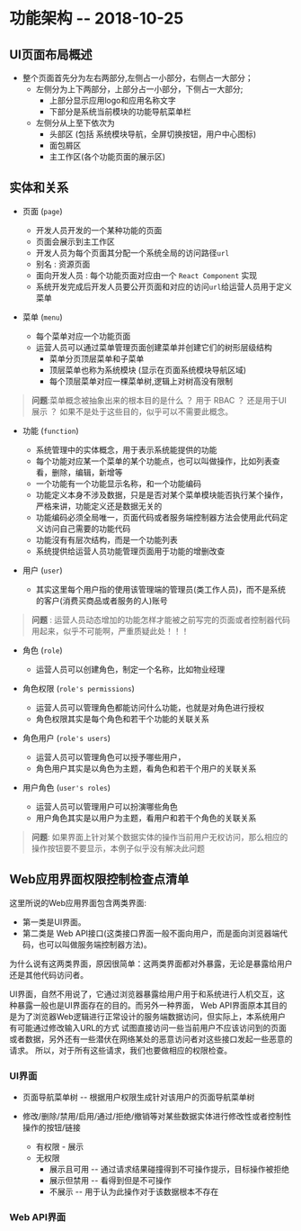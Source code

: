 # 功能架构 -- 2018-10-25

## UI页面布局概述

* 整个页面首先分为左右两部分,左侧占一小部分，右侧占一大部分；
    * 左侧分为上下两部分，上部分占一小部分，下侧占一大部分;
        * 上部分显示应用logo和应用名称文字
        * 下部分是系统当前模块的功能导航菜单栏
    * 左侧分从上至下依次为
        * 头部区 (包括 系统模块导航，全屏切换按钮，用户中心图标)
        * 面包屑区
        * 主工作区(各个功能页面的展示区)

## 实体和关系

* 页面 (`page`)
    * 开发人员开发的一个某种功能的页面
    * 页面会展示到主工作区
    * 开发人员为每个页面其分配一个系统全局的访问路径`url`
    * 别名 : 资源页面
    * 面向开发人员 : 每个功能页面对应由一个 `React Component` 实现
    * 系统开发完成后开发人员要公开页面和对应的访问`url`给运营人员用于定义菜单

* 菜单 (`menu`)
    * 每个菜单对应一个功能页面
    * 运营人员可以通过菜单管理页面创建菜单并创建它们的树形层级结构
        * 菜单分页顶层菜单和子菜单
        * 顶层菜单也称为系统模块 (显示在页面系统模块导航区域)
        * 每个顶层菜单对应一棵菜单树,逻辑上对树高没有限制

> **问题**:菜单概念被抽象出来的根本目的是什么 ？ 用于 RBAC ？ 还是用于UI展示 ？ 如果不是处于这些目的，似乎可以不需要此概念。

* 功能 (`function`)
    * 系统管理中的实体概念，用于表示系统能提供的功能
    * 每个功能对应某一个菜单的某个功能点，也可以叫做操作，比如列表查看，删除，编辑，新增等
    * 一个功能有一个功能显示名称，和一个功能编码
    * 功能定义本身不涉及数据，只是是否对某个菜单模块能否执行某个操作，严格来讲，功能定义还是数据无关的
    * 功能编码必须全局唯一，页面代码或者服务端控制器方法会使用此代码定义访问自己需要的功能代码
    * 功能沒有有层次结构，而是一个功能列表
    * 系统提供给运营人员功能管理页面用于功能的增删改查

* 用户 (`user`)
    * 其实这里每个用户指的使用该管理端的管理员(类工作人员)，而不是系统的客户(消费买商品或者服务的人)账号

> **问题** : 运营人员动态增加的功能怎样才能被之前写完的页面或者控制器代码用起来，似乎不可能啊，严重质疑此处！！！

* 角色 (`role`)
    * 运营人员可以创建角色，制定一个名称，比如物业经理

* 角色权限 (`role's permissions`)
    * 运营人员可以管理角色都能访问什么功能，也就是对角色进行授权
    * 角色权限其实是每个角色和若干个功能的关联关系


* 角色用户 (`role's users`)
    * 运营人员可以管理角色可以授予哪些用户，
    * 角色用户其实是以角色为主题，看角色和若干个用户的关联关系

* 用户角色 (`user's roles`)
    * 运营人员可以管理用户可以扮演哪些角色
    * 用户角色其实是以用户为主题，看用户和若干个角色的关联关系

> **问题**: 如果界面上针对某个数据实体的操作当前用户无权访问，那么相应的操作按钮要不要显示，本例子似乎没有解决此问题


## Web应用界面权限控制检查点清单

这里所说的Web应用界面包含两类界面:
* 第一类是UI界面。
* 第二类是 Web API接口(这类接口界面一般不面向用户，而是面向浏览器端代码，也可以叫做服务端控制器方法)。

为什么说有这两类界面，原因很简单：这两类界面都对外暴露，无论是暴露给用户还是其他代码访问者。

UI界面，自然不用说了，它通过浏览器暴露给用户用于和系统进行人机交互，这种暴露一般也是UI界面存在的目的。而另外一种界面，
Web API界面原本其目的是为了浏览器Web逻辑进行正常设计的服务端数据访问，但实际上，本系统用户有可能通过修改输入URL的方式
试图直接访问一些当前用户不应该访问到的页面或者数据，另外还有一些潜伏在网络某处的恶意访问者对这些接口发起一些恶意的请求。
所以，对于所有这些请求，我们也要做相应的权限检查。

### UI界面

* 页面导航菜单树 -- 根据用户权限生成针对该用户的页面导航菜单树
        
* 修改/删除/禁用/启用/通过/拒绝/撤销等对某些数据实体进行修改性或者控制性操作的按钮/链接
    * 有权限 - 展示
    * 无权限
        * 展示且可用 -- 通过请求结果碰撞得到不可操作提示，目标操作被拒绝
        * 展示但禁用 -- 看得到但是不可操作
        * 不展示 -- 用于认为此操作对于该数据根本不存在

### Web API界面


